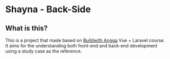 # Shayna - Back-Side

## What is this?
This is a project that made based on [Buildwith Angga](buildwithangga.com) Vue + Laravel course. It aims for the understanding both front-end and back-end development using a study case as the reference.
